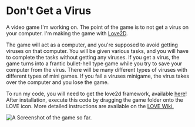 # Don't Get a Virus
A video game I'm working on. The point of the game is to not get a virus on your computer. I'm making the game with [Love2D](https://love2d.org/).

The game will act as a computer, and you're supposed to avoid getting viruses on that computer.
You will be given various tasks, and you will have to complete the tasks without getting any viruses.
If you get a virus, the game turns into a frantic bullet-hell type game while you try to save your computer from the virus.
There will be many different types of viruses with different types of mini games.
If you fail a viruses minigame, the virus takes over the computer and you lose the game.

To run my code, you will need to get the love2d framework, available [here](https://love2d.org/)! After installation, execute this code by dragging the game folder onto the LOVE icon. More detailed instructions are available on the [LOVE Wiki.](https://love2d.org/wiki/Getting_Started)

![A Screenshot of the game so far.](https://i.imgur.com/MVQFGPq.png "A Screenshot of the game so far.")
